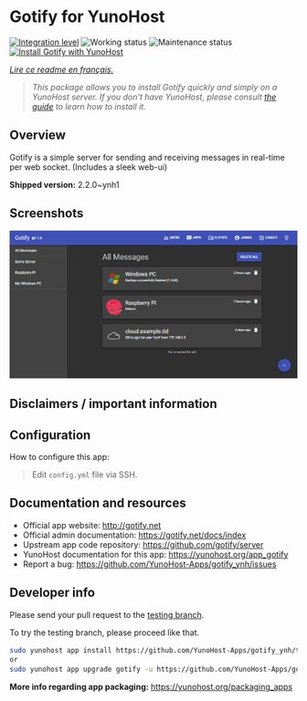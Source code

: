 <!--
N.B.: This README was automatically generated by https://github.com/YunoHost/apps/tree/master/tools/README-generator
It shall NOT be edited by hand.
-->

# Gotify for YunoHost

[![Integration level](https://dash.yunohost.org/integration/gotify.svg)](https://dash.yunohost.org/appci/app/gotify) ![Working status](https://ci-apps.yunohost.org/ci/badges/gotify.status.svg) ![Maintenance status](https://ci-apps.yunohost.org/ci/badges/gotify.maintain.svg)  
[![Install Gotify with YunoHost](https://install-app.yunohost.org/install-with-yunohost.svg)](https://install-app.yunohost.org/?app=gotify)

*[Lire ce readme en français.](./README_fr.md)*

> *This package allows you to install Gotify quickly and simply on a YunoHost server.
If you don't have YunoHost, please consult [the guide](https://yunohost.org/#/install) to learn how to install it.*

## Overview

Gotify is a simple server for sending and receiving messages in real-time per web socket. (Includes a sleek web-ui)


**Shipped version:** 2.2.0~ynh1

## Screenshots

![Screenshot of Gotify](./doc/screenshots/ui.png)

## Disclaimers / important information

## Configuration

How to configure this app:
> Edit `config.yml` file via SSH.

## Documentation and resources

* Official app website: <http://gotify.net>
* Official admin documentation: <https://gotify.net/docs/index>
* Upstream app code repository: <https://github.com/gotify/server>
* YunoHost documentation for this app: <https://yunohost.org/app_gotify>
* Report a bug: <https://github.com/YunoHost-Apps/gotify_ynh/issues>

## Developer info

Please send your pull request to the [testing branch](https://github.com/YunoHost-Apps/gotify_ynh/tree/testing).

To try the testing branch, please proceed like that.

``` bash
sudo yunohost app install https://github.com/YunoHost-Apps/gotify_ynh/tree/testing --debug
or
sudo yunohost app upgrade gotify -u https://github.com/YunoHost-Apps/gotify_ynh/tree/testing --debug
```

**More info regarding app packaging:** <https://yunohost.org/packaging_apps>
